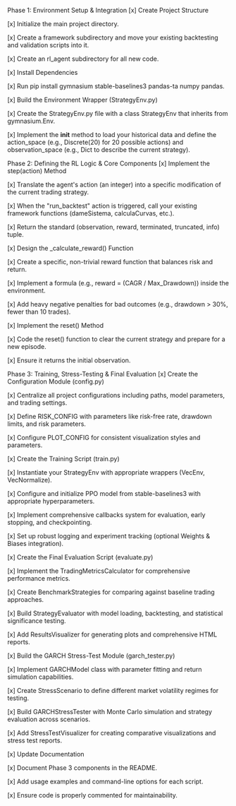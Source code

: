 Phase 1: Environment Setup & Integration
[x] Create Project Structure

[x] Initialize the main project directory.

[x] Create a framework subdirectory and move your existing backtesting and validation scripts into it.

[x] Create an rl_agent subdirectory for all new code.

[x] Install Dependencies

[x] Run pip install gymnasium stable-baselines3 pandas-ta numpy pandas.

[x] Build the Environment Wrapper (StrategyEnv.py)

[x] Create the StrategyEnv.py file with a class StrategyEnv that inherits from gymnasium.Env.

[x] Implement the __init__ method to load your historical data and define the action_space (e.g., Discrete(20) for 20 possible actions) and observation_space (e.g., Dict to describe the current strategy).

Phase 2: Defining the RL Logic & Core Components
[x] Implement the step(action) Method

[x] Translate the agent's action (an integer) into a specific modification of the current trading strategy.

[x] When the "run_backtest" action is triggered, call your existing framework functions (dameSistema, calculaCurvas, etc.).

[x] Return the standard (observation, reward, terminated, truncated, info) tuple.

[x] Design the _calculate_reward() Function

[x] Create a specific, non-trivial reward function that balances risk and return.

[x] Implement a formula (e.g., reward = (CAGR / Max_Drawdown)) inside the environment.

[x] Add heavy negative penalties for bad outcomes (e.g., drawdown > 30%, fewer than 10 trades).

[x] Implement the reset() Method

[x] Code the reset() function to clear the current strategy and prepare for a new episode.

[x] Ensure it returns the initial observation.

Phase 3: Training, Stress-Testing & Final Evaluation
[x] Create the Configuration Module (config.py)

[x] Centralize all project configurations including paths, model parameters, and trading settings.

[x] Define RISK_CONFIG with parameters like risk-free rate, drawdown limits, and risk parameters.

[x] Configure PLOT_CONFIG for consistent visualization styles and parameters.

[x] Create the Training Script (train.py)

[x] Instantiate your StrategyEnv with appropriate wrappers (VecEnv, VecNormalize).

[x] Configure and initialize PPO model from stable-baselines3 with appropriate hyperparameters.

[x] Implement comprehensive callbacks system for evaluation, early stopping, and checkpointing.

[x] Set up robust logging and experiment tracking (optional Weights & Biases integration).

[x] Create the Final Evaluation Script (evaluate.py)

[x] Implement the TradingMetricsCalculator for comprehensive performance metrics.

[x] Create BenchmarkStrategies for comparing against baseline trading approaches.

[x] Build StrategyEvaluator with model loading, backtesting, and statistical significance testing.

[x] Add ResultsVisualizer for generating plots and comprehensive HTML reports.

[x] Build the GARCH Stress-Test Module (garch_tester.py)

[x] Implement GARCHModel class with parameter fitting and return simulation capabilities.

[x] Create StressScenario to define different market volatility regimes for testing.

[x] Build GARCHStressTester with Monte Carlo simulation and strategy evaluation across scenarios.

[x] Add StressTestVisualizer for creating comparative visualizations and stress test reports.

[x] Update Documentation

[x] Document Phase 3 components in the README.

[x] Add usage examples and command-line options for each script.

[x] Ensure code is properly commented for maintainability.
